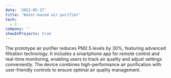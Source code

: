```yaml
---
date: '2022-05-27'
title: 'Water-based air purifier'
tech:
  - C
company: ''
showInProjects: true
---
```


The prototype air purifier reduces PM2.5 levels by 30%, featuring advanced filtration technology. It includes a smartphone app for remote control and real-time monitoring, enabling users to track air quality and adjust settings conveniently. The device combines high-performance air purification with user-friendly controls to ensure optimal air quality management.

